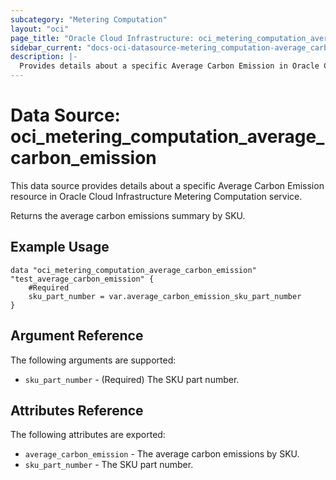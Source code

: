 ```yaml
---
subcategory: "Metering Computation"
layout: "oci"
page_title: "Oracle Cloud Infrastructure: oci_metering_computation_average_carbon_emission"
sidebar_current: "docs-oci-datasource-metering_computation-average_carbon_emission"
description: |-
  Provides details about a specific Average Carbon Emission in Oracle Cloud Infrastructure Metering Computation service
---
```


# Data Source: oci_metering_computation_average_carbon_emission
This data source provides details about a specific Average Carbon Emission resource in Oracle Cloud Infrastructure Metering Computation service.

Returns the average carbon emissions summary by SKU.


## Example Usage

```hcl
data "oci_metering_computation_average_carbon_emission" "test_average_carbon_emission" {
	#Required
	sku_part_number = var.average_carbon_emission_sku_part_number
}
```

## Argument Reference

The following arguments are supported:

* `sku_part_number` - (Required) The SKU part number.


## Attributes Reference

The following attributes are exported:

* `average_carbon_emission` - The average carbon emissions by SKU.
* `sku_part_number` - The SKU part number.

